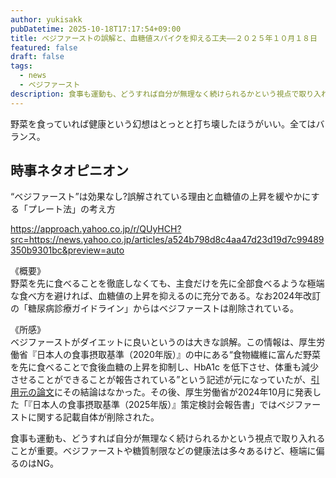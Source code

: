 ```yaml
---
author: yukisakk
pubDatetime: 2025-10-18T17:17:54+09:00
title: ベジファーストの誤解と、血糖値スパイクを抑える工夫——２０２５年１０月１８日
featured: false
draft: false
tags:
  - news
  - ベジファースト
description: 食事も運動も、どうすれば自分が無理なく続けられるかという視点で取り入れることが重要。ベジファーストや糖質制限などの健康法は多々あるけど、極端に偏るのはNG。
---
```


野菜を食っていれば健康という幻想はとっとと打ち壊したほうがいい。全てはバランス。

## 時事ネタオピニオン

“ベジファースト”は効果なし?誤解されている理由と血糖値の上昇を緩やかにする「プレート法」の考え方

https://approach.yahoo.co.jp/r/QUyHCH?src=https://news.yahoo.co.jp/articles/a524b798d8c4aa47d23d19d7c99489350b9301bc&preview=auto

《概要》\
野菜を先に食べることを徹底しなくても、主食だけを先に全部食べるような極端な食べ方を避ければ、血糖値の上昇を抑えるのに充分である。なお2024年改訂の「糖尿病診療ガイドライン」からはベジファーストは削除されている。

《所感》\
ベジファーストがダイエットに良いというのは大きな誤解。この情報は、厚生労働省『日本人の食事摂取基準（2020年版）』の中にある“食物繊維に富んだ野菜を先に食べることで食後血糖の上昇を抑制し、HbA1c を低下させ、体重も減少させることができることが報告されている”という記述が元になっていたが、[引用元の論文](https://pubmed.ncbi.nlm.nih.gov/24426184/)にその結論はなかった。その後、厚生労働省が2024年10月に発表した「『日本人の食事摂取基準（2025年版）』策定検討会報告書」ではベジファーストに関する記載自体が削除された。

食事も運動も、どうすれば自分が無理なく続けられるかという視点で取り入れることが重要。ベジファーストや糖質制限などの健康法は多々あるけど、極端に偏るのはNG。

